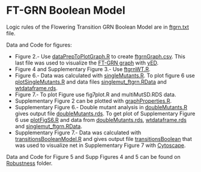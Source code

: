 # FT-GRN Boolean Model 
Logic rules of the Flowering Transition GRN Boolean Model are in [ftgrn.txt](BooleanModel/ftgrn.txt) file.

Data and Code for figures:
  * Figure 2.- Use [dataPrepToPlotGraph.R](BooleanModel/dataPrepToPlotGraph.R) to create [ftgrnGraph.csv](BooleanModel/ftgrnGraph.csv). This last file was used  to visualize the [FT-GRN graph](BooleanModel/ftgrnGraph.graphml) with [yED](https://www.yworks.com/products/yed).
  * Figure 4 and Supplementary Figure 3.- Use [ftgrnWT.R](ftgrnWT.R).
  * Figure 6.- Data was calculated with [singleMutants.R](BooleanModel/singleMutants.R). To plot figure 6 use [plotSingleMutants.R](BooleanModel/plotSingleMutants.R) and data files [singlemut_ftgrn.RData](BooleanModel/singlemut_ftgrn.RData) and [wtdataframe.rds](BooleanModel/wtdataframe.rds).
  * Figure 7.- To plot Figure use fig7plot.R and multiMutSD.RDS data.
  * Supplementary Figure 2 can be plotted with [graphProperties.R](BooleanModel/graphProperties.R).
  * Supplementary Figure 6.- Double mutant analysis in [doubleMutants.R](BooleanModel/doubleMutants.R) gives output file [doubleMutants.rds](BooleanModel/doubleMutants.rds). To get plot of Supplementary Figure 6 use [plotFigS6.R](BooleanModel/plotFigS6.R) and data from [doubleMutants.rds](BooleanModel/doubleMutants.rds), [wtdataframe.rds](BooleanModel/wtdataframe.rds) and [singlemut_ftgrn.RData](BooleanModel/singlemut_ftgrn.RData).
  * Supplementary Figure 7.- Data was calculated with [transitionsBooleanModel.R](BooleanModel/transitionsBooleanModel.R) and gives output file [transitionsBoolean](BooleanModel/transitionsBoolean.csv) that was used to visualize net in Supplementary Figure 7 with [Cytoscape](https://cytoscape.org/).

Data and Code for Figure 5 and Supp Figures 4 and 5 can be found on [Robustness](https://github.com/CaroChavez/FT-GRN/tree/main/BooleanModel/Robustness) folder.
